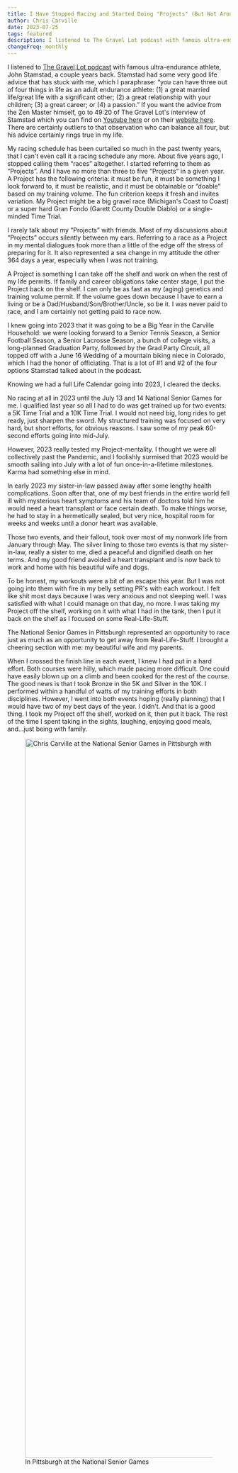 ```yaml
---
title: I Have Stopped Racing and Started Doing "Projects" (But Not Around the House)
author: Chris Carville
date: 2023-07-25
tags: featured
description: I listened to The Gravel Lot podcast with famous ultra-endurance athlete, John Stamstad, a couple years back. Stamstad had some very good life advice that has stuck with me, which I paraphrase - you can have three out of four things in life as an adult endurance athlete (1) a great married life/great life with a significant other; (2) a great relationship with your children; (3) a great career; or (4) a passion. If you want the advice from the Zen Master himself, go to 49:20 of The Gravel Lot's interview of Stamstad which you can find on Youtube here or on their website here. There are certainly outliers to that observation who can balance all four, but his advice certainly rings true in my life.
changeFreq: monthly
---
```


<p>I listened to <a href="https://www.thegravellot.com">The Gravel Lot podcast</a> with famous ultra-endurance athlete, John Stamstad, a couple years back. Stamstad had some very good life advice that has stuck with me, which I paraphrase: &ldquo;you can have three out of four things in life as an adult endurance athlete: (1) a great married life/great life with a significant other; (2) a great relationship with your children; (3) a great career; or (4) a passion.&rdquo;  If you want the advice from the Zen Master himself, go to 49:20 of The Gravel Lot&apos;s interview of Stamstad which you can find on <a href="https://www.youtube.com/live/DhXaM5CxKiw?feature=share">Youtube here</a> or on their <a href="https://www.thegravellot.com/search?q=Stamstad">website here</a>. There are certainly outliers to that observation who can balance all four, but his advice certainly rings true in my life.</p>

<p>My racing schedule has been curtailed so much in the past twenty years, that I can&apos;t even call it a racing schedule any more. About five years ago, I stopped calling them &ldquo;races&rdquo; altogether. I started referring to them as &ldquo;Projects&rdquo;. And I have no more than three to five &ldquo;Projects&rdquo; in a given year. A Project has the following criteria: it must be fun, it must be something I look forward to, it must be realistic, and it must be obtainable or &ldquo;doable&rdquo; based on my training volume. The fun criterion keeps it fresh and invites variation. My Project might be a big gravel race (Michigan&apos;s Coast to Coast) or a super hard Gran Fondo (Garett County Double Diablo) or a single-minded Time Trial.</p>

<p>I rarely talk about my &ldquo;Projects&rdquo; with friends. Most of my discussions about &ldquo;Projects&rdquo; occurs silently between my ears. Referring to a race as a Project in my mental dialogues took more than a little of the edge off the stress of preparing for it. It also represented a sea change in my attitude the other 364 days a year, especially when I was not training.</p>

<p>A Project is something I can take off the shelf and work on when the rest of my life permits. If family and career obligations take center stage, I put the Project back on the shelf. I can only be as fast as my (aging) genetics and training volume permit. If the volume goes down because I have to earn a living or be a Dad/Husband/Son/Brother/Uncle, so be it. I was never paid to race, and I am certainly not getting paid to race now.</p>

<p>I knew going into 2023 that it was going to be a Big Year in the Carville Household: we were looking forward to a Senior Tennis Season, a Senior Football Season, a Senior Lacrosse Season, a bunch of college visits, a long-planned Graduation Party, followed by the Grad Party Circuit, all topped off with a June 16 Wedding of a mountain biking niece in Colorado, which I had the honor of officiating. That is a lot of #1 and #2 of the four options Stamstad talked about in the podcast.</p>

<p>Knowing we had a full Life Calendar going into 2023, I cleared the decks.</p>

<p>No racing at all in 2023 until the July 13 and 14 National Senior Games for me. I qualified last year so all I had to do was get trained up for two events: a 5K Time Trial and a 10K Time Trial. I would not need big, long rides to get ready, just sharpen the sword. My structured training was focused on very hard, but short efforts, for obvious reasons. I saw some of my peak 60-second efforts going into mid-July.</p>

<p>However, 2023 really tested my Project-mentality. I thought we were all collectively past the Pandemic, and I foolishly surmised that 2023 would be smooth sailing into July with a lot of fun once-in-a-lifetime milestones. Karma had something else in mind.</p>

<p>In early 2023 my sister-in-law passed away after some lengthy health complications. Soon after that, one of my best friends in the entire world fell ill with mysterious heart symptoms and his team of doctors told him he would need a heart transplant or face certain death. To make things worse, he had to stay in a hermetically sealed, but very nice, hospital room for weeks and weeks until a donor heart was available.</p>

<p>Those two events, and their fallout, took over most of my nonwork life from January through May. The silver lining to those two events is that my sister-in-law, really a sister to me, died a peaceful and dignified death on her terms. And my good friend avoided a heart transplant and is now back to work and home with his beautiful wife and dogs.</p>

<p>To be honest, my workouts were a bit of an escape this year. But I was not going into them with fire in my belly setting PR&apos;s with each workout. I felt like shit most days because I was very anxious and not sleeping well. I was satisfied with what I could manage on that day, no more. I was taking my Project off the shelf, working on it with what I had in the tank, then I put it back on the shelf as I focused on some Real-Life-Stuff.</p>

<p>The National Senior Games in Pittsburgh represented an opportunity to race just as much as an opportunity to get away from Real-Life-Stuff. I brought a cheering section with me: my beautiful wife and my parents.</p>

<p>When I crossed the finish line in each event, I knew I had put in a hard effort. Both courses were hilly, which made pacing more difficult. One could have easily blown up on a climb and been cooked for the rest of the course. The good news is that I took Bronze in the 5K and Silver in the 10K. I performed within a handful of watts of my training efforts in both disciplines. However, I went into both events hoping (really planning) that I would have two of my best days of the year. I didn&apos;t. And that is a good thing. I took my Project off the shelf, worked on it, then put it back. The rest of the time I spent taking in the sights, laughing, enjoying good meals, and...just being with family.</p>

<figure>
  <img
    src="/assets/images/blog/national-senior-games-pittsburgh-01.jpg"
	width="750" height="1623" loading="lazy"
    alt="Chris Carville at the National Senior Games in Pittsburgh with his Bronze and Silver medals" />
  <figcaption>In Pittsburgh at the National Senior Games</figcaption>
</figure>